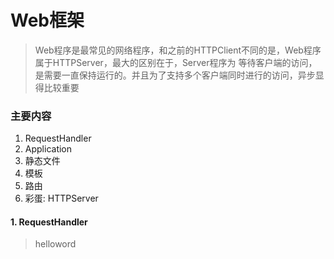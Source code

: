 # Web框架
> Web程序是最常见的网络程序，和之前的HTTPClient不同的是，Web程序属于HTTPServer，最大的区别在于，Server程序为 等待客户端的访问，是需要一直保持运行的。并且为了支持多个客户端同时进行的访问，异步显得比较重要


### 主要内容
1. RequestHandler
2. Application
3. 静态文件
4. 模板
5. 路由
5. 彩蛋: HTTPServer

#### 1. RequestHandler

> helloword
```python


```
